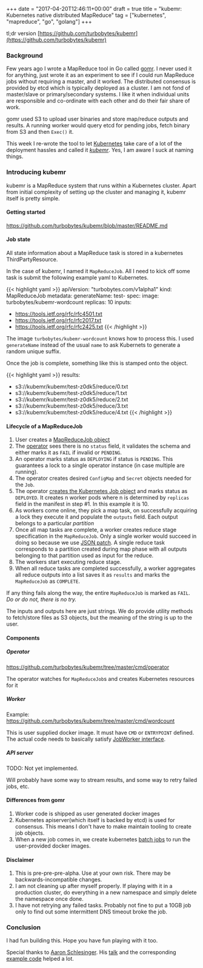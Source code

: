 +++
date = "2017-04-20T12:46:11+00:00"
draft = true
title = "kubemr: Kubernetes native distributed MapReduce"
tag = ["kubernetes", "mapreduce", "go", "golang"]
+++

tl;dr version [https://github.com/turbobytes/kubemr](https://github.com/turbobytes/kubemr)

### Background

Few years ago I wrote a MapReduce tool in Go called [gomr](https://github.com/turbobytes/gomr). I never used it for anything, just wrote it as an experiment to see if I could run MapReduce jobs without requiring a master, and it worked. The distributed consensus is provided by etcd which is typically deployed as a cluster. I am not fond of master/slave or primary/secondary systems. I like it when individual units are responsible and co-ordinate with each other and do their fair share of work.

gomr used S3 to upload user binaries and store map/reduce outputs and results. A running worker would query etcd for pending jobs, fetch binary from S3 and then `Exec()` it.

This week I re-wrote the tool to let [Kubernetes](https://kubernetes.io/) take care of a lot of the deployment hassles and called it [*kubemr*](https://github.com/turbobytes/kubemr). Yes, I am aware I suck at naming things.

### Introducing kubemr

kubemr is a MapReduce system that runs within a Kubernetes cluster. Apart from initial complexity of setting up the cluster and managing it, kubemr itself is pretty simple.

#### Getting started

https://github.com/turbobytes/kubemr/blob/master/README.md

#### Job state

All state information about a MapReduce task is stored in a kubernetes ThirdPartyResource.

In the case of kubemr, I named it `MapReduceJob`. All I need to kick off some task is submit the following example yaml to Kubernetes.

{{< highlight yaml >}}
apiVersion: "turbobytes.com/v1alpha1"
kind: MapReduceJob
metadata:
  generateName: test-
spec:
  image: turbobytes/kubemr-wordcount
  replicas: 10
  inputs:
  - https://tools.ietf.org/rfc/rfc4501.txt
  - https://tools.ietf.org/rfc/rfc2017.txt
  - https://tools.ietf.org/rfc/rfc2425.txt
{{< /highlight >}}

The image `turbobytes/kubemr-wordcount` knows how to process this. I used `generateName` instead of the usual `name` to ask Kubernets to generate a random unique suffix.

Once the job is complete, something like this is stamped onto the object.

{{< highlight yaml >}}
results:
- s3://kubemr/kubemr/test-z0dk5/reduce/0.txt
- s3://kubemr/kubemr/test-z0dk5/reduce/1.txt
- s3://kubemr/kubemr/test-z0dk5/reduce/2.txt
- s3://kubemr/kubemr/test-z0dk5/reduce/3.txt
- s3://kubemr/kubemr/test-z0dk5/reduce/4.txt
{{< /highlight >}}

#### Lifecycle of a MapReduceJob

1. User creates a [MapReduceJob object](https://github.com/turbobytes/kubemr/blob/master/manifests/wordcount.yaml)
2. The [operator](https://github.com/turbobytes/kubemr/blob/master/manifests/operator-deployment.yaml) sees there is no `status` field, it validates the schema and either marks it as `FAIL` if invalid or `PENDING`.
3. An operator marks status as `DEPLOYING` if status is `PENDING`. This guarantees a lock to a single operator instance (in case multiple are running).
4. The operator creates desired `ConfigMap` and `Secret` objects needed for the `Job`.
5. The operator [creates the Kubernetes Job object](https://github.com/turbobytes/kubemr/blob/4a19b75819f57bcecf0dfcb0d69eda1070f7dbbc/pkg/job/client.go#L164) and marks status as `DEPLOYED`. It creates n worker pods where n is determined by `replicas` field in the manifest in step #1. In this example it is 10.
6. As workers come online, they pick a map task, on successfully acquiring a lock they execute it and populate the `outputs` field. Each output belongs to a particular *partition*
7. Once all map tasks are complete, a worker creates reduce stage specification in the `MapReduceJob`. Only a single worker would succeed in doing so because we use [JSON patch](https://github.com/kubernetes/community/blob/master/contributors/devel/api-conventions.md#patch-operations). A single reduce task corresponds to a partition created during map phase with all outputs belonging to that partition used as input for the reduce.
8. The workers start executing reduce stage.
9. When all reduce tasks are completed successfully, a worker aggregates all reduce outputs into a list saves it as `results` and marks the `MapReduceJob` as `COMPLETE`.

If any thing fails along the way, the entire `MapReduceJob` is marked as `FAIL`. *Do or do not, there is no try.*

The inputs and outputs here are just strings. We do provide utility methods to fetch/store files as S3 objects, but the meaning of the string is up to the user.

#### Components

##### Operator

https://github.com/turbobytes/kubemr/tree/master/cmd/operator

The operator watches for `MapReduceJob`s and creates Kubernetes resources for it

##### Worker

Example: https://github.com/turbobytes/kubemr/tree/master/cmd/wordcount

This is user supplied docker image. It must have `CMD` or `ENTRYPOINT` defined. The actual code needs to basically satisfy [JobWorker interface](https://godoc.org/github.com/turbobytes/kubemr/pkg/worker#JobWorker).

##### API server

TODO: Not yet implemented.

Will probably have some way to stream results, and some way to retry failed jobs, etc.

#### Differences from gomr

1. Worker code is shipped as user generated docker images
2. Kubernetes apiserver(which itself is backed by etcd) is used for consensus. This means I don't have to make maintain tooling to create job objects.
3. When a new job comes in, we create kubernetes [batch jobs](https://kubernetes.io/docs/concepts/workloads/controllers/jobs-run-to-completion/) to run the user-provided docker images.

#### Disclaimer

1. This is pre-pre-pre-alpha. Use at your own risk. There may be backwards-incompatible changes.
2. I am not cleaning up after myself properly. If playing with it in a production cluster, do everything in a new namespace and simply delete the namespace once done.
3. I have not retrying any failed tasks. Probably not fine to put a 10GB job only to find out some intermittent DNS timeout broke the job.

### Conclusion

I had fun building this. Hope you have fun playing with it too.

Special thanks to [Aaron Schlesinger](http://arschles.com/). His [talk](https://www.youtube.com/watch?v=qiB4RxCDC8o) and the corresponding [example code](https://github.com/arschles/2017-KubeCon-EU) helped a lot.
